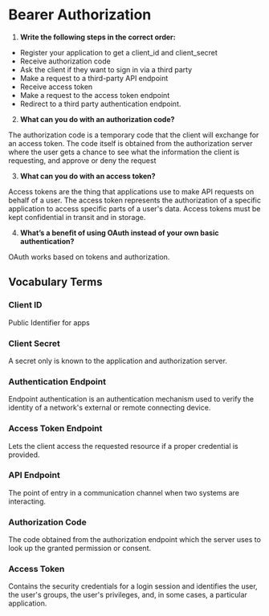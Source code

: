 # Bearer Authorization

1. **Write the following steps in the correct order:**

  * Register your application to get a client_id and client_secret
  * Receive authorization code
  * Ask the client if they want to sign in via a third party
  * Make a request to a third-party API endpoint
  * Receive access token
  * Make a request to the access token endpoint
  * Redirect to a third party authentication endpoint.

2. **What can you do with an authorization code?**

The authorization code is a temporary code that the client will exchange for an access token. The code itself is obtained from the authorization server where the user gets a chance to see what the information the client is requesting, and approve or deny the request

3. **What can you do with an access token?**

Access tokens are the thing that applications use to make API requests on behalf of a user. The access token represents the authorization of a specific application to access specific parts of a user's data. Access tokens must be kept confidential in transit and in storage.

4. **What’s a benefit of using OAuth instead of your own basic authentication?**

OAuth works based on tokens and authorization. 

## Vocabulary Terms

### Client ID
Public Identifier for apps 
### Client Secret
A secret only is known to the application and authorization server.

### Authentication Endpoint
Endpoint authentication is an authentication mechanism used to verify the identity of a network's external or remote connecting device.
### Access Token Endpoint
Lets the client access the requested resource if a proper credential is provided.
### API Endpoint
The point of entry in a communication channel when two systems are interacting. 
### Authorization Code
The code obtained from the authorization endpoint which the server uses to look up the granted permission or consent.
### Access Token
Contains the security credentials for a login session and identifies the user, the user's groups, the user's privileges, and, in some cases, a particular application.